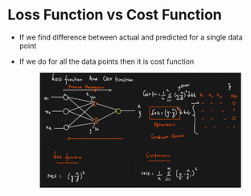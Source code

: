 # Loss Function vs Cost Function

* If we find difference between actual and predicted for a single data point
*   If we do for all the data points then it is cost function

    <figure><img src=".gitbook/assets/image (5) (1).png" alt=""><figcaption></figcaption></figure>
